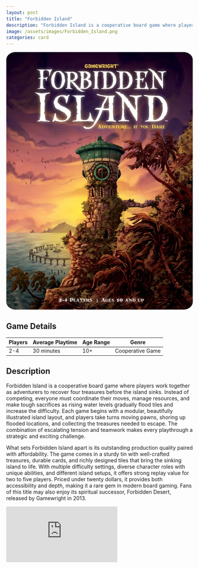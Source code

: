 ```yaml
---
layout: post
title: "Forbidden Island"
description: "Forbidden Island is a cooperative board game where players work together as adventurers to collect four treasures and escape before the island sinks beneath the waves."
image: /assets/images/Forbidden_Island.png 
categories: card
---
```


<div class="row">
  <!-- Image with .post-img -->
  <div class="col-6 col-12-small">
    <img src="/assets/images/Forbidden_Island.png" alt="Forbidden_Island" class="post-img">
  </div>

  <!-- Table -->
  <div class="col-6 col-12-small">
    <h2>Game Details</h2>
    <table class="centered-table">
      <thead>
        <tr>
          <th>Players</th>
          <th>Average Playtime</th>
          <th>Age Range</th>
          <th>Genre</th>
        </tr>
      </thead>
      <tbody>
        <tr>
          <td>2-4</td>
          <td>30 minutes</td>
          <td>10+</td>
          <td>Cooperative Game</td>
        </tr>
      </tbody>
    </table>
  </div>
</div>
<div class="row">
  <div class="col-12">
    <h2>Description</h2>
    <p>
      Forbidden Island is a cooperative board game where players work together as adventurers to recover four treasures before the island sinks. Instead of competing, everyone must coordinate their moves, manage resources, and make tough sacrifices as rising water levels gradually flood tiles and increase the difficulty. Each game begins with a modular, beautifully illustrated island layout, and players take turns moving pawns, shoring up flooded locations, and collecting the treasures needed to escape. The combination of escalating tension and teamwork makes every playthrough a strategic and exciting challenge.
    </p>
    <p>
      What sets Forbidden Island apart is its outstanding production quality paired with affordability. The game comes in a sturdy tin with well-crafted treasures, durable cards, and richly designed tiles that bring the sinking island to life. With multiple difficulty settings, diverse character roles with unique abilities, and different island setups, it offers strong replay value for two to five players. Priced under twenty dollars, it provides both accessibility and depth, making it a rare gem in modern board gaming. Fans of this title may also enjoy its spiritual successor, Forbidden Desert, released by Gamewright in 2013.
    </p>
  </div>
</div>
<div class="video-wrapper">
  <div class="ratio-box">
    <iframe src="https://www.youtube.com/embed/wif9ppH5JpI?si=5JwqD3wDnSuETOXH"
            title="YouTube video player"
            frameborder="0"
            allow="accelerometer; autoplay; clipboard-write; encrypted-media; gyroscope; picture-in-picture; web-share"
            allowfullscreen></iframe>
  </div>
</div>
